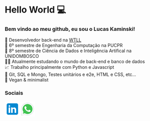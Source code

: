 # Hello World 💻

### Bem vindo ao meu github, eu sou o Lucas Kaminski! 

💼 Desenvolvedor back-end na [WTLL](https://wtlltech.com/) <br/>
📒 6º semestre de Engenharia da Computação na PUCPR <br/>
📕 8º semestre de Ciência de Dados e Inteligência Artifical na UNIDOMBOSCO <br/>
👨‍💻 Atualmente estudando o mundo de back-end e banco de dados <br/>
📈 Trabalho principalmente com Python e Javascript <br/>
🔧 Git, SQL e Mongo, Testes unitários e e2e, HTML e CSS, etc... <br/>
🌱 Vegan & minimalist <br/>

### Sociais

<a href="https://www.linkedin.com/in/lucas-kaminski/" target="_blank">
  <img align="left" alt="Lucas Kaminski LinkedIn" src="./icons/icons8-linkedin-48.png" />
</a>
<a href="https://api.whatsapp.com/send?phone=5541998119091" target="_blank">
  <img align="left" alt="Lucas Kaminski Whatsapp" src="./icons/icons8-whatsapp-48.png" />
</a>

